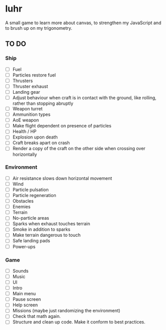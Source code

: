 # luhr

A small game to learn more about canvas, to strengthen my JavaScript and to brush up on my trigonometry.

## TO DO

### Ship
- [ ] Fuel
- [ ] Particles restore fuel
- [ ] Thrusters
- [ ] Thruster exhaust
- [ ] Landing gear
- [ ] Adjust behaviour when craft is in contact with the ground, like rolling, rather than stopping abruptly
- [ ] Weapon turret
- [ ] Ammunition types
- [ ] AoE weapon
- [ ] Make flight dependent on presence of particles
- [ ] Health / HP
- [ ] Explosion upon death
- [ ] Craft breaks apart on crash
- [ ] Render a copy of the craft on the other side when crossing over horizontally

### Environment

- [ ] Air resistance slows down horizontal movement
- [ ] Wind
- [ ] Particle pulsation
- [ ] Particle regeneration
- [ ] Obstacles
- [ ] Enemies
- [ ] Terrain
- [ ] No-particle areas
- [ ] Sparks when exhaust touches terrain
- [ ] Smoke in addition to sparks
- [ ] Make terrain dangerous to touch
- [ ] Safe landing pads
- [ ] Power-ups

### Game

- [ ] Sounds
- [ ] Music
- [ ] UI
- [ ] Intro
- [ ] Main menu
- [ ] Pause screen
- [ ] Help screen
- [ ] Missions (maybe just randomizing the environment)
- [ ] Check that math again.
- [ ] Structure and clean up code. Make it conform to best practices.
